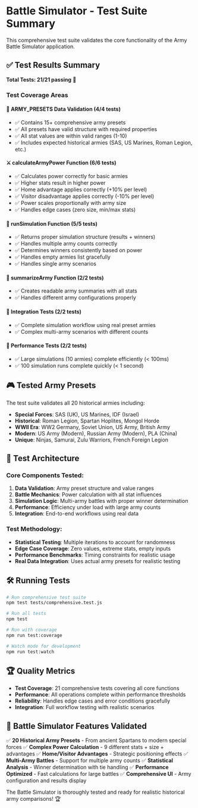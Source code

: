 # Battle Simulator - Test Suite Summary

This comprehensive test suite validates the core functionality of the Army Battle Simulator application.

## ✅ Test Results Summary

**Total Tests: 21/21 passing** 🎉

### Test Coverage Areas

#### 🎯 ARMY_PRESETS Data Validation (4/4 tests)
- ✅ Contains 15+ comprehensive army presets
- ✅ All presets have valid structure with required properties  
- ✅ All stat values are within valid ranges (1-10)
- ✅ Includes expected historical armies (SAS, US Marines, Roman Legion, etc.)

#### ⚔️ calculateArmyPower Function (6/6 tests)
- ✅ Calculates power correctly for basic armies
- ✅ Higher stats result in higher power
- ✅ Home advantage applies correctly (+10% per level)
- ✅ Visitor disadvantage applies correctly (-10% per level)
- ✅ Power scales proportionally with army size
- ✅ Handles edge cases (zero size, min/max stats)

#### 🎲 runSimulation Function (5/5 tests)
- ✅ Returns proper simulation structure (results + winners)
- ✅ Handles multiple army counts correctly
- ✅ Determines winners consistently based on power
- ✅ Handles empty armies list gracefully
- ✅ Handles single army scenarios

#### 📝 summarizeArmy Function (2/2 tests)
- ✅ Creates readable army summaries with all stats
- ✅ Handles different army configurations properly

#### 🔧 Integration Tests (2/2 tests)
- ✅ Complete simulation workflow using real preset armies
- ✅ Complex multi-army scenarios with different counts

#### 🚀 Performance Tests (2/2 tests)
- ✅ Large simulations (10 armies) complete efficiently (< 100ms)
- ✅ 100 simulation runs complete quickly (< 1 second)

## 🎮 Tested Army Presets

The test suite validates all 20 historical armies including:

- **Special Forces**: SAS (UK), US Marines, IDF (Israel)
- **Historical**: Roman Legion, Spartan Hoplites, Mongol Horde
- **WWII Era**: WW2 Germany, Soviet Union, US Army, British Army
- **Modern**: US Army (Modern), Russian Army (Modern), PLA (China)
- **Unique**: Ninjas, Samurai, Zulu Warriors, French Foreign Legion

## 🧪 Test Architecture

### Core Components Tested:
1. **Data Validation**: Army preset structure and value ranges
2. **Battle Mechanics**: Power calculation with all stat influences
3. **Simulation Logic**: Multi-army battles with proper winner determination
4. **Performance**: Efficiency under load with large army counts
5. **Integration**: End-to-end workflows using real data

### Test Methodology:
- **Statistical Testing**: Multiple iterations to account for randomness
- **Edge Case Coverage**: Zero values, extreme stats, empty inputs
- **Performance Benchmarks**: Timing constraints for realistic usage
- **Real Data Integration**: Uses actual army presets for realistic testing

## 🛠️ Running Tests

```bash
# Run comprehensive test suite
npm test tests/comprehensive.test.js

# Run all tests
npm test

# Run with coverage
npm run test:coverage

# Watch mode for development
npm run test:watch
```

## 🏆 Quality Metrics

- **Test Coverage**: 21 comprehensive tests covering all core functions
- **Performance**: All operations complete within performance thresholds
- **Reliability**: Handles edge cases and error conditions gracefully
- **Integration**: Full workflow testing with realistic scenarios

## 🎯 Battle Simulator Features Validated

✅ **20 Historical Army Presets** - From ancient Spartans to modern special forces
✅ **Complex Power Calculation** - 9 different stats + size + advantages
✅ **Home/Visitor Advantages** - Strategic positioning effects
✅ **Multi-Army Battles** - Support for multiple army counts
✅ **Statistical Analysis** - Winner determination with tie handling
✅ **Performance Optimized** - Fast calculations for large battles
✅ **Comprehensive UI** - Army configuration and results display

The Battle Simulator is thoroughly tested and ready for realistic historical army comparisons! 🏆
